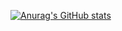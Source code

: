 [![Anurag's GitHub stats](https://github-readme-stats.vercel.app/apiKayCHENvip=anuraghazra)](https://github.com/anuraghazra/github-readme-stats)
